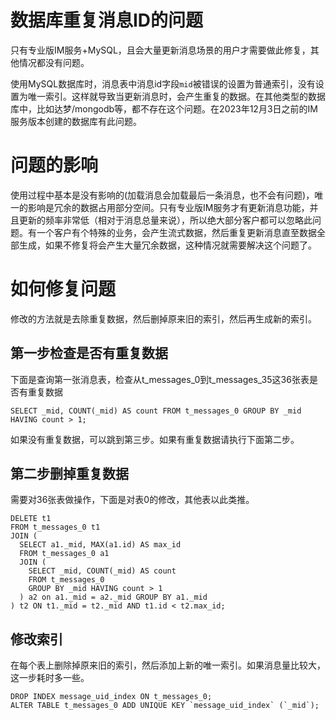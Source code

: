 # 数据库重复消息ID的问题
只有专业版IM服务+MySQL，且会大量更新消息场景的用户才需要做此修复，其他情况都没有问题。

使用MySQL数据库时，消息表中消息id字段```mid```被错误的设置为普通索引，没有设置为唯一索引。这样就导致当更新消息时，会产生重复的数据。在其他类型的数据库中，比如达梦/mongodb等，都不存在这个问题。在2023年12月3日之前的IM服务版本创建的数据库有此问题。

# 问题的影响
使用过程中基本是没有影响的(加载消息会加载最后一条消息，也不会有问题)，唯一的影响是冗余的数据占用部分空间。只有专业版IM服务才有更新消息功能，并且更新的频率非常低（相对于消息总量来说），所以绝大部分客户都可以忽略此问题。有一个客户有个特殊的业务，会产生流式数据，然后重复更新消息直至数据全部生成，如果不修复将会产生大量冗余数据，这种情况就需要解决这个问题了。

# 如何修复问题
修改的方法就是去除重复数据，然后删掉原来旧的索引，然后再生成新的索引。

## 第一步检查是否有重复数据
下面是查询第一张消息表，检查从t_messages_0到t_messages_35这36张表是否有重复数据
```
SELECT _mid, COUNT(_mid) AS count FROM t_messages_0 GROUP BY _mid HAVING count > 1;
```
如果没有重复数据，可以跳到第三步。如果有重复数据请执行下面第二步。

## 第二步删掉重复数据
需要对36张表做操作，下面是对表0的修改，其他表以此类推。
```
DELETE t1
FROM t_messages_0 t1
JOIN (
  SELECT a1._mid, MAX(a1.id) AS max_id
  FROM t_messages_0 a1
  JOIN (
    SELECT _mid, COUNT(_mid) AS count
    FROM t_messages_0
    GROUP BY _mid HAVING count > 1
  ) a2 on a1._mid = a2._mid GROUP BY a1._mid
) t2 ON t1._mid = t2._mid AND t1.id < t2.max_id;
```

## 修改索引
在每个表上删除掉原来旧的索引，然后添加上新的唯一索引。如果消息量比较大，这一步耗时多一些。
```
DROP INDEX message_uid_index ON t_messages_0;
ALTER TABLE t_messages_0 ADD UNIQUE KEY `message_uid_index` (`_mid`);
```
